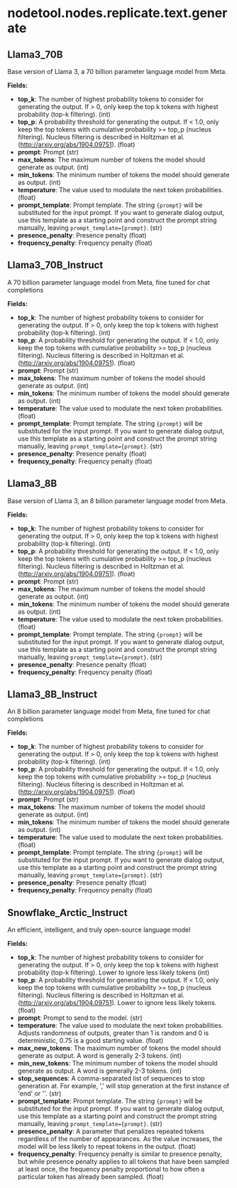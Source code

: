 # nodetool.nodes.replicate.text.generate

## Llama3_70B

Base version of Llama 3, a 70 billion parameter language model from Meta.

**Fields:**
- **top_k**: The number of highest probability tokens to consider for generating the output. If > 0, only keep the top k tokens with highest probability (top-k filtering). (int)
- **top_p**: A probability threshold for generating the output. If < 1.0, only keep the top tokens with cumulative probability >= top_p (nucleus filtering). Nucleus filtering is described in Holtzman et al. (http://arxiv.org/abs/1904.09751). (float)
- **prompt**: Prompt (str)
- **max_tokens**: The maximum number of tokens the model should generate as output. (int)
- **min_tokens**: The minimum number of tokens the model should generate as output. (int)
- **temperature**: The value used to modulate the next token probabilities. (float)
- **prompt_template**: Prompt template. The string `{prompt}` will be substituted for the input prompt. If you want to generate dialog output, use this template as a starting point and construct the prompt string manually, leaving `prompt_template={prompt}`. (str)
- **presence_penalty**: Presence penalty (float)
- **frequency_penalty**: Frequency penalty (float)


## Llama3_70B_Instruct

A 70 billion parameter language model from Meta, fine tuned for chat completions

**Fields:**
- **top_k**: The number of highest probability tokens to consider for generating the output. If > 0, only keep the top k tokens with highest probability (top-k filtering). (int)
- **top_p**: A probability threshold for generating the output. If < 1.0, only keep the top tokens with cumulative probability >= top_p (nucleus filtering). Nucleus filtering is described in Holtzman et al. (http://arxiv.org/abs/1904.09751). (float)
- **prompt**: Prompt (str)
- **max_tokens**: The maximum number of tokens the model should generate as output. (int)
- **min_tokens**: The minimum number of tokens the model should generate as output. (int)
- **temperature**: The value used to modulate the next token probabilities. (float)
- **prompt_template**: Prompt template. The string `{prompt}` will be substituted for the input prompt. If you want to generate dialog output, use this template as a starting point and construct the prompt string manually, leaving `prompt_template={prompt}`. (str)
- **presence_penalty**: Presence penalty (float)
- **frequency_penalty**: Frequency penalty (float)


## Llama3_8B

Base version of Llama 3, an 8 billion parameter language model from Meta.

**Fields:**
- **top_k**: The number of highest probability tokens to consider for generating the output. If > 0, only keep the top k tokens with highest probability (top-k filtering). (int)
- **top_p**: A probability threshold for generating the output. If < 1.0, only keep the top tokens with cumulative probability >= top_p (nucleus filtering). Nucleus filtering is described in Holtzman et al. (http://arxiv.org/abs/1904.09751). (float)
- **prompt**: Prompt (str)
- **max_tokens**: The maximum number of tokens the model should generate as output. (int)
- **min_tokens**: The minimum number of tokens the model should generate as output. (int)
- **temperature**: The value used to modulate the next token probabilities. (float)
- **prompt_template**: Prompt template. The string `{prompt}` will be substituted for the input prompt. If you want to generate dialog output, use this template as a starting point and construct the prompt string manually, leaving `prompt_template={prompt}`. (str)
- **presence_penalty**: Presence penalty (float)
- **frequency_penalty**: Frequency penalty (float)


## Llama3_8B_Instruct

An 8 billion parameter language model from Meta, fine tuned for chat completions

**Fields:**
- **top_k**: The number of highest probability tokens to consider for generating the output. If > 0, only keep the top k tokens with highest probability (top-k filtering). (int)
- **top_p**: A probability threshold for generating the output. If < 1.0, only keep the top tokens with cumulative probability >= top_p (nucleus filtering). Nucleus filtering is described in Holtzman et al. (http://arxiv.org/abs/1904.09751). (float)
- **prompt**: Prompt (str)
- **max_tokens**: The maximum number of tokens the model should generate as output. (int)
- **min_tokens**: The minimum number of tokens the model should generate as output. (int)
- **temperature**: The value used to modulate the next token probabilities. (float)
- **prompt_template**: Prompt template. The string `{prompt}` will be substituted for the input prompt. If you want to generate dialog output, use this template as a starting point and construct the prompt string manually, leaving `prompt_template={prompt}`. (str)
- **presence_penalty**: Presence penalty (float)
- **frequency_penalty**: Frequency penalty (float)


## Snowflake_Arctic_Instruct

An efficient, intelligent, and truly open-source language model

**Fields:**
- **top_k**: The number of highest probability tokens to consider for generating the output. If > 0, only keep the top k tokens with highest probability (top-k filtering). Lower to ignore less likely tokens (int)
- **top_p**: A probability threshold for generating the output. If < 1.0, only keep the top tokens with cumulative probability >= top_p (nucleus filtering). Nucleus filtering is described in Holtzman et al. (http://arxiv.org/abs/1904.09751). Lower to ignore less likely tokens. (float)
- **prompt**: Prompt to send to the model. (str)
- **temperature**: The value used to modulate the next token probabilities. Adjusts randomness of outputs, greater than 1 is random and 0 is deterministic, 0.75 is a good starting value. (float)
- **max_new_tokens**: The maximum number of tokens the model should generate as output. A word is generally 2-3 tokens. (int)
- **min_new_tokens**: The minimum number of tokens the model should generate as output. A word is generally 2-3 tokens. (int)
- **stop_sequences**: A comma-separated list of sequences to stop generation at. For example, '<end>,<stop>' will stop generation at the first instance of 'end' or '<stop>'. (str)
- **prompt_template**: Prompt template. The string `{prompt}` will be substituted for the input prompt. If you want to generate dialog output, use this template as a starting point and construct the prompt string manually, leaving `prompt_template={prompt}`. (str)
- **presence_penalty**: A parameter that penalizes repeated tokens regardless of the number of appearances. As the value increases, the model will be less likely to repeat tokens in the output. (float)
- **frequency_penalty**: Frequency penalty is similar to presence penalty, but while presence penalty applies to all tokens that have been sampled at least once, the frequency penalty proportional to how often a particular token has already been sampled. (float)


